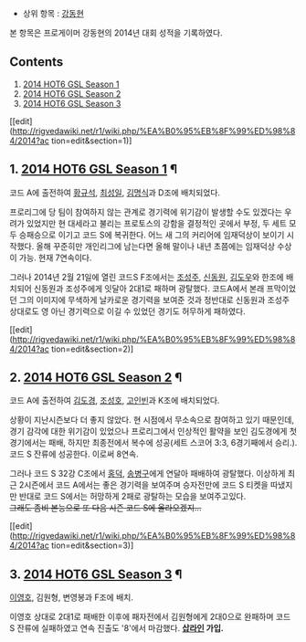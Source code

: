 * 상위 항목 : [강동현](%EA%B0%95%EB%8F%99%ED%98%84.md)

본 항목은 프로게이머 강동현의 2014년 대회 성적을 기록하였다.

## Contents

    

1. [2014 HOT6 GSL Season 1](2014%20HOT6%20GSL%20Season%201.md)
2. [2014 HOT6 GSL Season 2](2014%20HOT6%20GSL%20Season%202.md)
3. [2014 HOT6 GSL Season 3](2014%20HOT6%20GSL%20Season%203.md)

[[edit](http://rigvedawiki.net/r1/wiki.php/%EA%B0%95%EB%8F%99%ED%98%84/2014?ac
tion=edit&section=1)]

## 1. [2014 HOT6 GSL Season 1](2014%20HOT6%20GSL%20Season%201.md) ¶

코드 A에 출전하여 [황규석](%ED%99%A9%EA%B7%9C%EC%84%9D.md),
[최성일](%EC%B5%9C%EC%84%B1%EC%9D%BC.md),
[김명식](%EA%B9%80%EB%AA%85%EC%8B%9D.md)과 D조에 배치되었다.

  

프로리그에 당 팀이 참여하지 않는 관계로 경기력에 위기감이 발생할 수도 있겠다는 우려가 있었지만 현 대세라고 불리는 프로토스의 강함을
결정적인 곳에서 부정, 두 세트 모두 승패승으로 이기고 코드 S에 복귀한다. 어느 새 그의 커리어에 임재덕상이 보이기 시작했다. 올해
꾸준히만 개인리그에 남는다면 올해 말이나 내년 초쯤에는 임재덕상 수상이 가능. 현재 7연속이다.

  

그러나 2014년 2월 21일에 열린 코드S F조에서는 [조성주](%EC%A1%B0%EC%84%B1%EC%A3%BC.md),
[신동원](%EC%8B%A0%EB%8F%99%EC%9B%90.md),
[김도우](%EA%B9%80%EB%8F%84%EC%9A%B0.md)와 한조에 배치되어 신동원과 조성주에게 잇달아 2대1로 패하며
광탈했다. 코드A에서 본래 프막이었던 그의 이미지에 무색하게 날카로운 경기력을 보여준 것과 정반대로 신동원과 조성주 상대로도 영 아닌
경기력으로 이길 수 있었던 경기도 허무하게 패하였다.

  

[[edit](http://rigvedawiki.net/r1/wiki.php/%EA%B0%95%EB%8F%99%ED%98%84/2014?ac
tion=edit&section=2)]

## 2. [2014 HOT6 GSL Season 2](2014%20HOT6%20GSL%20Season%202.md) ¶

코드 A에 출전하여 [김도경](%EA%B9%80%EB%8F%84%EA%B2%BD.md),
[조성호](%EC%A1%B0%EC%84%B1%ED%98%B8.md),
[고인빈](%EA%B3%A0%EC%9D%B8%EB%B9%88.md)과 K조에 배치되었다.

  

상황이 지난시즌보다 더 좋지 않았다. 현 시점에서 무소속으로 참여하고 있기 때문인데, 경기 감각에 대한 위기감이 있었으나 프로리그에서
인상적인 활약을 보인 김도경에게 첫 경기에서는 패배, 하지만 최종전에서 복수에 성공(세트 스코어 3:3, 6경기째에서 승리.). 코드 S
잔류에 성공한다. 이로써 8연속.

  

그러나 코드 S 32강 C조에서 [홍덕](%ED%99%8D%EB%8D%95.md),
[송병구](%EC%86%A1%EB%B3%91%EA%B5%AC.md)에게 연달아 패배하여 광탈했다. 이상하게 최근 2시즌에서 코드
A에서는 좋은 경기력을 보여주며 승자전만에 코드 S 티켓을 따냈지만 반대로 코드 S에서는 허망하게 2패로 광탈하는 모습을 보여주고있다.  
<del>그래도 좀비 본능으로 또 다음 시즌 코드 S에 올라오겠지...</del>

  

[[edit](http://rigvedawiki.net/r1/wiki.php/%EA%B0%95%EB%8F%99%ED%98%84/2014?ac
tion=edit&section=3)]

## 3. [2014 HOT6 GSL Season 3](2014%20HOT6%20GSL%20Season%203.md) ¶

[이영호](%EC%9D%B4%EC%98%81%ED%98%B8.md), 김원형, 변영봉과 F조에 배치.

  

이영호 상대로 2대1로 패배한 이후에 패자전에서 김원형에게 2대0으로 완패하며 코드 S 잔류에 실패하였고 연속 진출도 '8'에서 마감했다.
**[삽라인](%EC%82%BD%EB%9D%BC%EC%9D%B8.md) 가입.**

  

